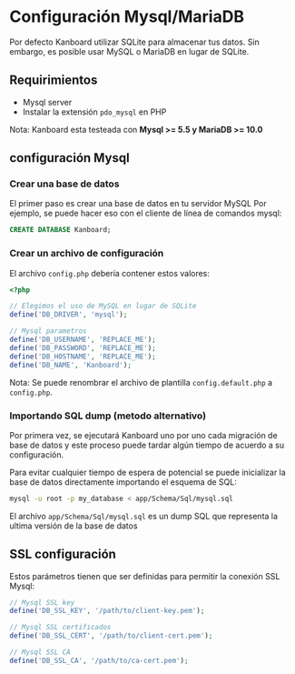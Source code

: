 Configuración Mysql/MariaDB 
===========================


Por defecto Kanboard utilizar SQLite para almacenar tus datos.
Sin embargo, es posible usar MySQL o MariaDB en lugar de SQLite.

Requirimientos
------------

- Mysql server
- Instalar la extensión `pdo_mysql` en PHP

Nota: Kanboard esta testeada con  **Mysql >= 5.5 y MariaDB >= 10.0**

configuración Mysql 
-------------------

### Crear una base de datos

El primer paso es crear una base de datos en tu servidor MySQL
Por ejemplo, se puede hacer eso con el cliente de línea de comandos mysql:

```sql
CREATE DATABASE Kanboard;
```

### Crear un archivo de configuración

El archivo `config.php` debería contener estos valores:

```php
<?php

// Elegimos el uso de MySQL en lugar de SQLite
define('DB_DRIVER', 'mysql');

// Mysql parametros
define('DB_USERNAME', 'REPLACE_ME');
define('DB_PASSWORD', 'REPLACE_ME');
define('DB_HOSTNAME', 'REPLACE_ME');
define('DB_NAME', 'Kanboard');
```

Nota: Se puede renombrar el archivo de plantilla `config.default.php` a `config.php`.

### Importando SQL dump (metodo alternativo)


Por primera vez, se ejecutará Kanboard uno por uno cada migración de base de datos y este proceso puede tardar algún tiempo de acuerdo a su configuración.

Para evitar cualquier tiempo de espera de potencial se puede inicializar la base de datos directamente importando el esquema de SQL:

```bash
mysql -u root -p my_database < app/Schema/Sql/mysql.sql
```

El archivo `app/Schema/Sql/mysql.sql` es un dump SQL  que representa la ultima versión de la base de datos

SSL configuración
-----------------

Estos parámetros tienen que ser definidas para permitir la conexión SSL Mysql:

```php
// Mysql SSL key
define('DB_SSL_KEY', '/path/to/client-key.pem');

// Mysql SSL certificados
define('DB_SSL_CERT', '/path/to/client-cert.pem');

// Mysql SSL CA
define('DB_SSL_CA', '/path/to/ca-cert.pem');
```
